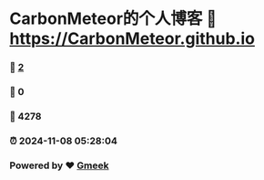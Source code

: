 # CarbonMeteor的个人博客 :link: https://CarbonMeteor.github.io 
### :page_facing_up: [2](https://CarbonMeteor.github.io/tag.html) 
### :speech_balloon: 0 
### :hibiscus: 4278 
### :alarm_clock: 2024-11-08 05:28:04 
### Powered by :heart: [Gmeek](https://github.com/Meekdai/Gmeek)
